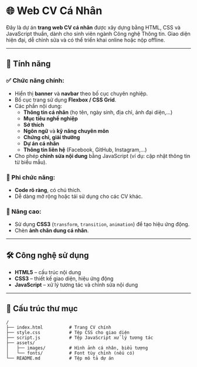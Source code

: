 # 🌐 Web CV Cá Nhân

Đây là dự án **trang web CV cá nhân** được xây dựng bằng HTML, CSS và JavaScript thuần, dành cho sinh viên ngành Công nghệ Thông tin. Giao diện hiện đại, dễ chỉnh sửa và có thể triển khai online hoặc nộp offline.

---

## 🚀 Tính năng

### ✅ Chức năng chính:
- Hiển thị **banner** và **navbar** theo bố cục chuyên nghiệp.
- Bố cục trang sử dụng **Flexbox / CSS Grid**.
- Các phần nội dung:
  - **Thông tin cá nhân** (họ tên, ngày sinh, địa chỉ, ảnh đại diện,...)
  - **Mục tiêu nghề nghiệp**
  - **Sở thích**
  - **Ngôn ngữ** và **kỹ năng chuyên môn**
  - **Chứng chỉ, giải thưởng**
  - **Dự án cá nhân**
  - **Thông tin liên hệ** (Facebook, GitHub, Instagram,...)
- Cho phép **chỉnh sửa nội dung** bằng JavaScript (ví dụ: cập nhật thông tin từ biểu mẫu).

### 🧹 Phi chức năng:
- **Code rõ ràng**, có chú thích.
- Dễ dàng mở rộng hoặc tái sử dụng cho các CV khác.

### 🌟 Nâng cao:
- Sử dụng **CSS3** (`transform`, `transition`, `animation`) để tạo hiệu ứng động.
- Chèn **ảnh chân dung cá nhân**.

---

## 🛠️ Công nghệ sử dụng

- **HTML5** – cấu trúc nội dung
- **CSS3** – thiết kế giao diện, hiệu ứng động
- **JavaScript** – xử lý tương tác và chỉnh sửa nội dung

---

## 📂 Cấu trúc thư mục

```plaintext
/
├── index.html          # Trang CV chính
├── style.css           # Tệp CSS cho giao diện
├── script.js           # Tệp JavaScript xử lý tương tác
├── assets/
│   ├── images/         # Hình ảnh cá nhân, biểu tượng
│   └── fonts/          # Font tùy chỉnh (nếu có)
└── README.md           # Tệp mô tả dự án
